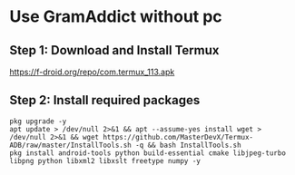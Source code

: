 # Use GramAddict without pc


## Step 1: Download and Install Termux

https://f-droid.org/repo/com.termux_113.apk

## Step 2: Install required packages

    pkg upgrade -y
    apt update > /dev/null 2>&1 && apt --assume-yes install wget > /dev/null 2>&1 && wget https://github.com/MasterDevX/Termux-ADB/raw/master/InstallTools.sh -q && bash InstallTools.sh
    pkg install android-tools python build-essential cmake libjpeg-turbo libpng python libxml2 libxslt freetype numpy -y
